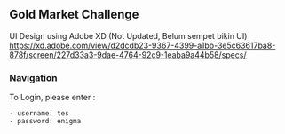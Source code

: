 ## Gold Market Challenge

UI Design using Adobe XD (Not Updated, Belum sempet bikin UI)
https://xd.adobe.com/view/d2dcdb23-9367-4399-a1bb-3e5c63617ba8-878f/screen/227d33a3-9dae-4764-92c9-1eaba9a44b58/specs/

### Navigation

To Login, please enter :

    - username: tes
    - password: enigma